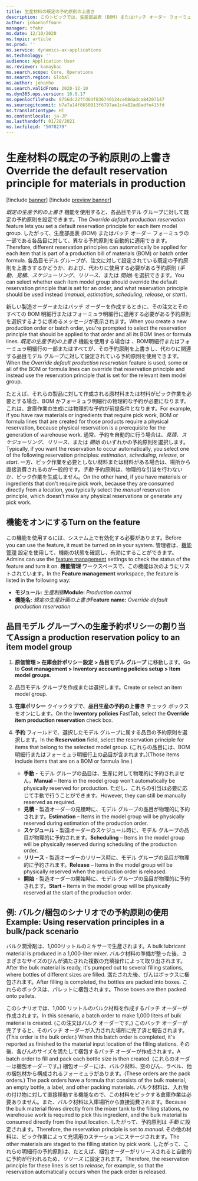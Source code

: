 ```yaml
---
title: 生産材料の既定の予約原則の上書き
description: このトピックでは、生産部品表 (BOM) またはバッチ オーダー フォーミュラの一部である各品目に対して、異なる予約原則を自動的に適用できるよう、各品目モデル グループに対して既定の予約原則を設定する方法について説明します。
author: johanhoffmann
manager: tfehr
ms.date: 12/10/2020
ms.topic: article
ms.prod: ''
ms.service: dynamics-ax-applications
ms.technology: ''
audience: Application User
ms.reviewer: kamaybac
ms.search.scope: Core, Operations
ms.search.region: Global
ms.author: johanho
ms.search.validFrom: 2020-12-10
ms.dyn365.ops.version: 10.0.17
ms.openlocfilehash: 8756dc22ffd64f836740124ce08dadca84207147
ms.sourcegitcommit: b7a7a14f8650913f6797ae1c4a82ad8adfe415fd
ms.translationtype: HT
ms.contentlocale: ja-JP
ms.lasthandoff: 01/28/2021
ms.locfileid: "5078279"
---
```

# <a name="override-the-default-reservation-principle-for-materials-in-production"></a><span data-ttu-id="a920d-103">生産材料の既定の予約原則の上書き</span><span class="sxs-lookup"><span data-stu-id="a920d-103">Override the default reservation principle for materials in production</span></span>

[!include [banner](../includes/banner.md)]
[!include [preview banner](../includes/preview-banner.md)]

<span data-ttu-id="a920d-104">*既定の生産予約の上書き* 機能を使用すると、各品目モデル グループに対して既定の予約原則を設定できます。</span><span class="sxs-lookup"><span data-stu-id="a920d-104">The *Override default production reservation* feature lets you set a default reservation principle for each item model group.</span></span> <span data-ttu-id="a920d-105">したがって、生産部品表 (BOM) またはバッチ オーダー フォーミュラの一部である各品目に対して、異なる予約原則を自動的に適用できます。</span><span class="sxs-lookup"><span data-stu-id="a920d-105">Therefore, different reservation principles can automatically be applied for each item that is part of a production bill of materials (BOM) or batch order formula.</span></span> <span data-ttu-id="a920d-106">各品目モデル グループが、注文に対して設定されている既定の予約原則を上書きするかどうか、および、代わりに使用する必要がある予約原則 (*手動*、*見積*、*スケジューリング*、*リリース*、または *開始*) を選択できます。</span><span class="sxs-lookup"><span data-stu-id="a920d-106">You can select whether each item model group should override the default reservation principle that is set for an order, and what reservation principle should be used instead (*manual*, *estimation*, *scheduling*, *release*, or *start*).</span></span>

<span data-ttu-id="a920d-107">新しい製造オーダーまたはバッチ オーダーを作成するときに、その注文とそのすべての BOM 明細行またはフォーミュラ明細行に適用する必要がある予約原則を選択するように求めるメッセージが表示されます。</span><span class="sxs-lookup"><span data-stu-id="a920d-107">When you create a new production order or batch order, you're prompted to select the reservation principle that should be applied to that order and all its BOM lines or formula lines.</span></span> <span data-ttu-id="a920d-108">*既定の生産予約の上書き* 機能を使用する場合は 、BOM明細行またはフォーミュラ明細行の一部またはすべてが、その予約原則を上書きし、代わりに関連する品目モデル グループに対して設定されている予約原則を使用できます。</span><span class="sxs-lookup"><span data-stu-id="a920d-108">When the *Override default production reservation* feature is used, some or all of the BOM or formula lines can override that reservation principle and instead use the reservation principle that is set for the relevant item model group.</span></span>

<span data-ttu-id="a920d-109">たとえば、それらの製品に対して作成される原材料または材料がピック作業を必要とする場合、BOM かフォーミュラ明細行の物理的な予約が必要になります。これは、倉庫作業の生成には物理的な予約が前提条件となります。</span><span class="sxs-lookup"><span data-stu-id="a920d-109">For example, if you have raw materials or ingredients that require pick work, BOM or formula lines that are created for those products require a physical reservation, because physical reservation is a prerequisite for the generation of warehouse work.</span></span> <span data-ttu-id="a920d-110">通常、予約を自動的に行う場合は、*見積*、*スケジューリング*、*リリース*、または *開始* のいずれかの予約原則を選択します。</span><span class="sxs-lookup"><span data-stu-id="a920d-110">Typically, if you want the reservation to occur automatically, you select one of the following reservation principles: *estimation*, *scheduling*, *release*, or *start*.</span></span> <span data-ttu-id="a920d-111">一方、ピック作業を必要としない材料または材料がある場合は、場所から直接消費されるのが一般的です。*手動* 予約原則は、物理的な引当を行わないか、ピック作業を生成しません。</span><span class="sxs-lookup"><span data-stu-id="a920d-111">On the other hand, if you have materials or ingredients that don't require pick work, because they are consumed directly from a location, you typically select the *manual* reservation principle, which doesn't make any physical reservations or generate any pick work.</span></span>

## <a name="turn-on-the-feature"></a><span data-ttu-id="a920d-112">機能をオンにする</span><span class="sxs-lookup"><span data-stu-id="a920d-112">Turn on the feature</span></span>

<span data-ttu-id="a920d-113">この機能を使用するには、システム上で有効化する必要があります。</span><span class="sxs-lookup"><span data-stu-id="a920d-113">Before you can use the feature, it must be turned on in your system.</span></span> <span data-ttu-id="a920d-114">管理者は、[機能管理](../../fin-ops-core/fin-ops/get-started/feature-management/feature-management-overview.md) 設定を使用して、機能の状態を確認し、有効にすることができます。</span><span class="sxs-lookup"><span data-stu-id="a920d-114">Admins can use the [feature management](../../fin-ops-core/fin-ops/get-started/feature-management/feature-management-overview.md) settings to check the status of the feature and turn it on.</span></span> <span data-ttu-id="a920d-115">**機能管理** ワークスペースで、この機能は次のようにリストされています。</span><span class="sxs-lookup"><span data-stu-id="a920d-115">In the **Feature management** workspace, the feature is listed in the following way:</span></span>

- <span data-ttu-id="a920d-116">**モジュール:** *生産制御*</span><span class="sxs-lookup"><span data-stu-id="a920d-116">**Module:** *Production control*</span></span>
- <span data-ttu-id="a920d-117">**機能名:** *規定の生産計画の上書き*</span><span class="sxs-lookup"><span data-stu-id="a920d-117">**Feature name:** *Override default production reservation*</span></span>

## <a name="assign-a-production-reservation-policy-to-an-item-model-group"></a><span data-ttu-id="a920d-118">品目モデル グループへの生産予約ポリシーの割り当て</span><span class="sxs-lookup"><span data-stu-id="a920d-118">Assign a production reservation policy to an item model group</span></span>

1. <span data-ttu-id="a920d-119">**原価管理 &gt; 在庫会計ポリシー設定 &gt; 品目モデル グループ** に移動します。</span><span class="sxs-lookup"><span data-stu-id="a920d-119">Go to **Cost management &gt; Inventory accounting policies setup &gt; Item model groups**.</span></span>
1. <span data-ttu-id="a920d-120">品目モデル グループを作成または選択します。</span><span class="sxs-lookup"><span data-stu-id="a920d-120">Create or select an item model group.</span></span>
1. <span data-ttu-id="a920d-121">**在庫ポリシー** クイックタブで、**品目生産の予約の上書き** チェック ボックスをオンにします。</span><span class="sxs-lookup"><span data-stu-id="a920d-121">On the **Inventory policies** FastTab, select the **Override item production reservation** check box.</span></span>
1. <span data-ttu-id="a920d-122">**予約** フィールドで、選択したモデル グループに属する品目の予約原則を選択します。</span><span class="sxs-lookup"><span data-stu-id="a920d-122">In the **Reservation** field, select the reservation principle for items that belong to the selected model group.</span></span> <span data-ttu-id="a920d-123">(これらの品目には、BOM 明細行またはフォーミュラ明細行上の品目が含まれます。)</span><span class="sxs-lookup"><span data-stu-id="a920d-123">(Those items include items that are on a BOM or formula line.)</span></span>

    - <span data-ttu-id="a920d-124">**手動** - モデル グループの品目は、生産に対して物理的に予約されません。</span><span class="sxs-lookup"><span data-stu-id="a920d-124">**Manual** – Items in the model group won't automatically be physically reserved for production.</span></span> <span data-ttu-id="a920d-125">ただし、これらの引当は必要に応じて手動で行うことができます。</span><span class="sxs-lookup"><span data-stu-id="a920d-125">However, they can still be manually reserved as required.</span></span>
    - <span data-ttu-id="a920d-126">**見積** -  製造オーダーの見積時に、モデル グループの品目が物理的に予約されます。</span><span class="sxs-lookup"><span data-stu-id="a920d-126">**Estimation** – Items in the model group will be physically reserved during estimation of the production order.</span></span>
    - <span data-ttu-id="a920d-127">**スケジュール** -  製造オーダーのスケジュール時に、モデル グループの品目が物理的に予約されます。</span><span class="sxs-lookup"><span data-stu-id="a920d-127">**Scheduling** – Items in the model group will be physically reserved during scheduling of the production order.</span></span>
    - <span data-ttu-id="a920d-128">**リリース** -  製造オーダーのリリース時に、モデル グループの品目が物理的に予約されます。</span><span class="sxs-lookup"><span data-stu-id="a920d-128">**Release** – Items in the model group will be physically reserved when the production order is released.</span></span>
    - <span data-ttu-id="a920d-129">**開始** -  製造オーダーの開始時に、モデル グループの品目が物理的に予約されます。</span><span class="sxs-lookup"><span data-stu-id="a920d-129">**Start** – Items in the model group will be physically reserved at the start of the production order.</span></span>

## <a name="example-using-reservation-principles-in-a-bulkpack-scenario"></a><span data-ttu-id="a920d-130">例: バルク/梱包のシナリオでの予約原則の使用</span><span class="sxs-lookup"><span data-stu-id="a920d-130">Example: Using reservation principles in a bulk/pack scenario</span></span>

<span data-ttu-id="a920d-131">バルク潤滑剤は、1,000リットルのミキサーで生産されます。</span><span class="sxs-lookup"><span data-stu-id="a920d-131">A bulk lubricant material is produced in a 1,000-liter mixer.</span></span> <span data-ttu-id="a920d-132">バルク材料の準備が整った後、さまざまなサイズのびんが満たされた複数の充填操作によって取り出されます。</span><span class="sxs-lookup"><span data-stu-id="a920d-132">After the bulk material is ready, it's pumped out to several filling stations, where bottles of different sizes are filled.</span></span> <span data-ttu-id="a920d-133">満たされた後、びんはボックスに梱包されます。</span><span class="sxs-lookup"><span data-stu-id="a920d-133">After filling is completed, the bottles are packed into boxes.</span></span> <span data-ttu-id="a920d-134">これらのボックスは、パレットに梱包されます。</span><span class="sxs-lookup"><span data-stu-id="a920d-134">Those boxes are then packed onto pallets.</span></span>

<span data-ttu-id="a920d-135">このシナリオでは、1,000 リットルのバルク材料を作成するバッチ オーダーが作成されます。</span><span class="sxs-lookup"><span data-stu-id="a920d-135">In this scenario, a batch order to make 1,000 liters of bulk material is created.</span></span> <span data-ttu-id="a920d-136">(この注文はバルク オーダーです。) このバッチ オーダーが完了すると、そのバッチ オーダーが入力された場所に完了済と報告されます。</span><span class="sxs-lookup"><span data-stu-id="a920d-136">(This order is the bulk order.) When this batch order is completed, it's reported as finished to the material input location of the filling stations.</span></span> <span data-ttu-id="a920d-137">その後、各びんのサイズを満たして梱包するバッチ オーダーが作成されます。</span><span class="sxs-lookup"><span data-stu-id="a920d-137">A batch order to fill and pack each bottle size is then created.</span></span> <span data-ttu-id="a920d-138">(これらのオーダーは梱包オーダーです。) 梱包オーダーには、バルク材料、空のびん、ラベル、他の梱包材から構成されるフォーミュラがあります。</span><span class="sxs-lookup"><span data-stu-id="a920d-138">(These orders are the pack orders.) The pack orders have a formula that consists of the bulk material, an empty bottle, a label, and other packing materials.</span></span> <span data-ttu-id="a920d-139">バルク材料は、入れ物の付け物に対して直接移動する機能なので、この材料をピックする倉庫作業は必要ありません。また、バルク材料は入庫場所から直接消費されます。</span><span class="sxs-lookup"><span data-stu-id="a920d-139">Because the bulk material flows directly from the mixer tank to the filling stations, no warehouse work is required to pick this ingredient, and the bulk material is consumed directly from the input location.</span></span> <span data-ttu-id="a920d-140">したがって、予約原則は *手動* に設定されます。</span><span class="sxs-lookup"><span data-stu-id="a920d-140">Therefore, the reservation principle is set to *manual*.</span></span> <span data-ttu-id="a920d-141">その他の材料は、ピック作業によって充填用のステーションにステージされます。</span><span class="sxs-lookup"><span data-stu-id="a920d-141">The other materials are staged to the filling station by pick work.</span></span> <span data-ttu-id="a920d-142">したがって、これらの明細行の予約原則は、たとえば、梱包オーダーがリリースされると自動的に予約が行われるため、*リリース* に設定されます。</span><span class="sxs-lookup"><span data-stu-id="a920d-142">Therefore, the reservation principle for these lines is set to *release*, for example, so that the reservation automatically occurs when the pack order is released.</span></span>
